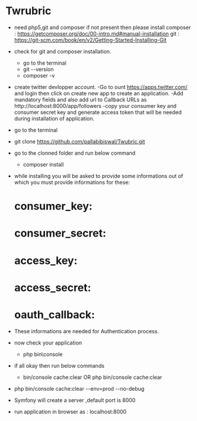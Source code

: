 # Twrubric
- need php5,git and composer if not present then please install
	composer : https://getcomposer.org/doc/00-intro.md#manual-installation
	git : https://git-scm.com/book/en/v2/Getting-Started-Installing-Git
- check for git and composer installation.
	- go to the terminal
	- git --version
	- composer -v
- create twitter devlopper account.
	-Go to ount https://apps.twitter.com/ and login then click on create new app to create an application.
  	-Add mandatory fields and also add url to Callback URLs as http://localhost:8000/app/followers
	-copy your consumer key and consumer secret key and generate access token that will be needed during installation of application.

- go to the terminal
- git clone https://github.com/pallabibiswal/Twubric.git
- go to the clonned folder and run below command
    - composer install
- while installing you will be asked to provide some informations out of which you must provide informations for these:
	# consumer_key:
	# consumer_secret:
	# access_key:
	# access_secret:
	# oauth_callback:
- These informations are needed for Authentication process.
- now check your application
	- php bin\console
- if all okay then run below commands
    - bin/console cache:clear OR php bin/console cache:clear
- php bin/console cache:clear --env=prod --no-debug
- Symfony will create a server ,default port is 8000
- run application in browser as : localhost:8000
